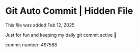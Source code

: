 # Git Auto Commit | Hidden File

This file was added Feb 12, 2025

Just for fun and keeping my daily git commit active 🤪

commit number: 497568
